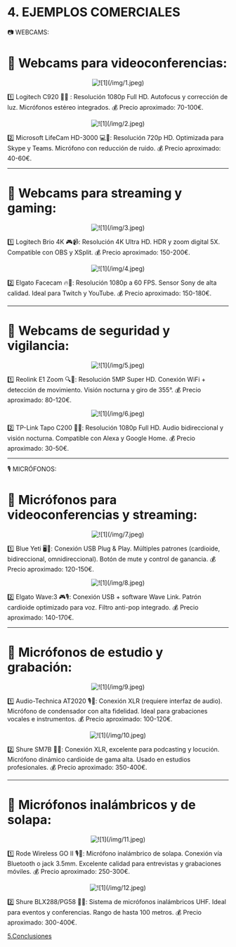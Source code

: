 # 4. EJEMPLOS COMERCIALES

📷 WEBCAMS:

# 🔹 Webcams para videoconferencias:

<p align="center">
  <img src="/img/1.jpeg" alt="![1](/img/1.jpeg)" />
</p>  

1️⃣ Logitech C920 🎥✅ : Resolución 1080p Full HD. Autofocus y corrección de luz. Micrófonos estéreo integrados. 💰 Precio aproximado: 70-100€.

<p align="center">
  <img src="/img/2.jpeg" alt="![1](/img/2.jpeg)" />
</p>

2️⃣ Microsoft LifeCam HD-3000 💻🎤: Resolución 720p HD. Optimizada para Skype y Teams. Micrófono con reducción de ruido. 💰 Precio aproximado: 40-60€.

--- 

# 🔹 Webcams para streaming y gaming:

<p align="center">
  <img src="/img/3.jpeg" alt="![1](/img/3.jpeg)" />
</p>

1️⃣ Logitech Brio 4K 🎮📹: Resolución 4K Ultra HD. HDR y zoom digital 5X. Compatible con OBS y XSplit. 💰 Precio aproximado: 150-200€.

<p align="center">
  <img src="/img/4.jpeg" alt="![1](/img/4.jpeg)" />
</p>

2️⃣ Elgato Facecam 🔥🎥: Resolución 1080p a 60 FPS. Sensor Sony de alta calidad. Ideal para Twitch y YouTube. 💰 Precio aproximado: 150-180€.

---

# 🔹 Webcams de seguridad y vigilancia:

<p align="center">
  <img src="/img/5.jpeg" alt="![1](/img/5.jpeg)" />
</p>

1️⃣ Reolink E1 Zoom 🔍🔄: Resolución 5MP Super HD. Conexión WiFi + detección de movimiento. Visión nocturna y giro de 355°. 💰 Precio aproximado: 80-120€.

<p align="center">
  <img src="/img/6.jpeg" alt="![1](/img/6.jpeg)" />
</p>

2️⃣ TP-Link Tapo C200 📡🚨: Resolución 1080p Full HD. Audio bidireccional y visión nocturna. Compatible con Alexa y Google Home. 💰 Precio aproximado: 30-50€.


---------------------

🎙️ MICRÓFONOS:

# 🔹 Micrófonos para videoconferencias y streaming:

<p align="center">
  <img src="/img/7.jpeg" alt="![1](/img/7.jpeg)" />
</p>

1️⃣ Blue Yeti 🖥️🎤: Conexión USB Plug & Play. Múltiples patrones (cardioide, bidireccional, omnidireccional). Botón de mute y control de ganancia. 💰 Precio aproximado: 120-150€.

<p align="center">
  <img src="/img/8.jpeg" alt="![1](/img/8.jpeg)" />
</p>

2️⃣ Elgato Wave:3 🎮🎙️: Conexión USB + software Wave Link. Patrón cardioide optimizado para voz. Filtro anti-pop integrado. 💰 Precio aproximado: 140-170€.

---

# 🔹 Micrófonos de estudio y grabación:

<p align="center">
  <img src="/img/9.jpeg" alt="![1](/img/9.jpeg)" />
</p>

1️⃣ Audio-Technica AT2020 🎙️🎼: Conexión XLR (requiere interfaz de audio). Micrófono de condensador con alta fidelidad. Ideal para grabaciones vocales e instrumentos. 💰 Precio aproximado: 100-120€.

<p align="center">
  <img src="/img/10.jpeg" alt="![1](/img/10.jpeg)" />
</p>

2️⃣ Shure SM7B 🎵🎤: Conexión XLR, excelente para podcasting y locución. Micrófono dinámico cardioide de gama alta. Usado en estudios profesionales. 
💰 Precio aproximado: 350-400€.

---

# 🔹 Micrófonos inalámbricos y de solapa:

<p align="center">
  <img src="/img/11.jpeg" alt="![1](/img/11.jpeg)" />
</p>

1️⃣ Rode Wireless GO II 🎙️📡: Micrófono inalámbrico de solapa. Conexión vía Bluetooth o jack 3.5mm. Excelente calidad para entrevistas y grabaciones móviles.
💰 Precio aproximado: 250-300€.

<p align="center">
  <img src="/img/12.jpeg" alt="![1](/img/12.jpeg)" />
</p>

2️⃣ Shure BLX288/PG58 🎤📶: Sistema de micrófonos inalámbricos UHF. Ideal para eventos y conferencias. Rango de hasta 100 metros. 💰 Precio aproximado: 300-400€.

[5.Conclusiones](5.Conclusiones.md)
